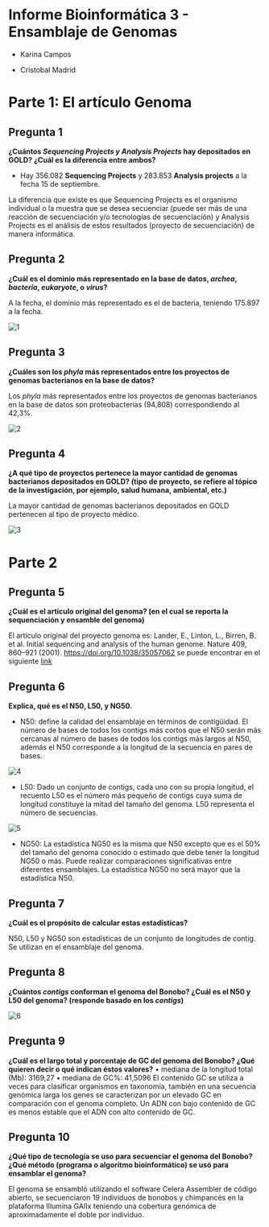 Informe Bioinformática 3 - Ensamblaje de Genomas
====

* Karina Campos

* Cristobal Madrid

Parte 1: El artículo Genoma
=====

## Pregunta 1

**¿Cuántos *Sequencing Projects y Analysis Projects* hay depositados en GOLD? ¿Cuál es la diferencia entre ambos?**

* Hay 356.082 **Sequencing Projects** y 283.853 **Analysis projects** a la fecha 15 de septiembre. 

La diferencia que existe es que Sequencing Projects es el organismo individual o la muestra que se desea secuenciar (puede ser más de una reacción de secuenciación y/o tecnologías de secuenciación) y Analysis Projects es el análisis de estos resultados (proyecto de secuenciación) de manera informática.

## Pregunta 2

**¿Cuál es el dominio más representado en la base de datos, *archea*, *bacteria*, *eukaryote*, o *virus*?**


A la fecha, el dominio más representado es el de bacteria, teniendo 175.897 a la fecha.

![1](https://raw.githubusercontent.com/CoderProgramerPro/bioinformatica/master/informe%203/Imagenes%20informe%203/1.png)

## Pregunta 3

**¿Cuáles son los *phyla* más representados entre los proyectos de genomas bacterianos en la base de datos?**

Los *phyla* más representados entre los proyectos de genomas bacterianos en la base de datos son proteobacterias (94,808) correspondiendo al 42,3%.

![2](https://raw.githubusercontent.com/CoderProgramerPro/bioinformatica/master/informe%203/Imagenes%20informe%203/2.png)


## Pregunta 4

**¿A qué tipo de proyectos pertenece la mayor cantidad de genomas bacterianos depositados en GOLD? 
(tipo de proyecto, se refiere al tópico de la investigación, por ejemplo, salud humana, ambiental, etc.)**


La mayor cantidad de genomas bacterianos depositados en GOLD pertenecen al tipo de proyecto médico.

![3](https://raw.githubusercontent.com/CoderProgramerPro/bioinformatica/master/informe%203/Imagenes%20informe%203/3.png)

Parte 2
====

## Pregunta 5

**¿Cuál es el artículo original del genoma? (en el cual se reporta la sequenciación y ensamble del genoma)**

El articulo original del proyecto genoma es: Lander, E., Linton, L., Birren, B. et al. Initial sequencing and analysis of the human genome. Nature 409, 860–921 (2001). https://doi.org/10.1038/35057062 se puede encontrar en el siguiente [link](https://www.nature.com/articles/35057062)

## Pregunta 6

**Explica, qué es el N50, L50, y NG50.**

* N50: define la calidad del ensamblaje en términos de contigüidad. El número de bases de todos los contigs más cortos que el N50 serán más cercanas al número de bases de todos los contigs más largos al N50, además el N50 corresponde a la longitud de la secuencia en pares de bases.


![4](https://raw.githubusercontent.com/CoderProgramerPro/bioinformatica/master/informe%203/Imagenes%20informe%203/4.png)


* L50: Dado un conjunto de contigs, cada uno con su propia longitud, el recuento L50 es el número más pequeño de contigs cuya suma de longitud constituye la mitad del tamaño del genoma. L50 representa el número de secuencias.

![5](https://raw.githubusercontent.com/CoderProgramerPro/bioinformatica/master/informe%203/Imagenes%20informe%203/5.png)


* NG50: La estadística NG50 es la misma que N50 excepto que es el 50% del tamaño del genoma conocido o estimado que debe tener la longitud NG50 o más. Puede realizar comparaciones significativas entre diferentes ensamblajes. La estadística NG50 no será mayor que la estadística N50.


## Pregunta 7

**¿Cuál es el propósito de calcular estas estadísticas?**

N50, L50 y NG50 son estadísticas de un conjunto de longitudes de contig. Se utilizan en el ensamblaje del genoma.

## Pregunta 8

**¿Cuántos *contigs* conforman el genoma del Bonobo? ¿Cuál es el N50 y L50 del genoma? (responde basado en los *contigs*)**



![6](https://raw.githubusercontent.com/CoderProgramerPro/bioinformatica/master/informe%203/Imagenes%20informe%203/6.png)


## Pregunta 9

**¿Cuál es el largo total y porcentaje de GC del genoma del Bonobo? ¿Qué quieren decir o qué indican éstos valores?**
•	mediana de la longitud total (Mb): 3169,27
•	mediana de GC%: 41,5096
El contenido GC se utiliza a veces para clasificar organismos en taxonomía, también en una secuencia genómica larga los genes se caracterizan por un elevado GC en comparación con el genoma completo. Un ADN con bajo contenido de GC es menos estable que el ADN con alto contenido de GC. 

## Pregunta 10

**¿Qué tipo de tecnología se uso para secuenciar el genoma del Bonobo? ¿Qué método (programa o algorítmo bioinformático) se usó para ensamblar el genoma?**

El genoma se ensambló utilizando el software Celera Assembler de código abierto, se secuenciaron 19 individuos de bonobos y chimpancés en la plataforma Illumina GAIIx teniendo una cobertura genómica de aproximadamente el doble por individuo.
